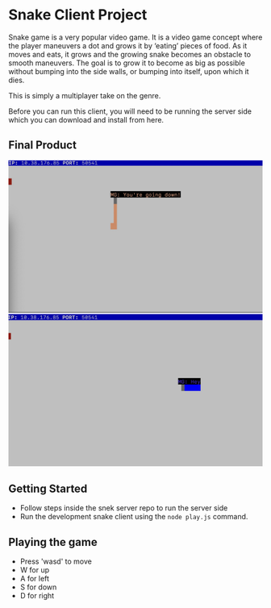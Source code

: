 # Snake Client Project

Snake game is a very popular video game. It is a video game concept where the player maneuvers a dot and grows it by ‘eating’ pieces of food. As it moves and eats, it grows and the growing snake becomes an obstacle to smooth maneuvers. The goal is to grow it to become as big as possible without bumping into the side walls, or bumping into itself, upon which it dies.

This is simply a multiplayer take on the genre.

Before you can run this client, you will need to be running the server side which you can download and install from here. 

## Final Product

!["snake game running"](./pics/Screenshot1.jpeg)
!["snake saying something in game"](./pics/Screenshot2.jpeg)


## Getting Started

- Follow steps inside the snek server repo to run the server side
- Run the development snake client using the `node play.js` command.

## Playing the game

- Press 'wasd' to move
- W for up
- A for left
- S for down
- D for right
